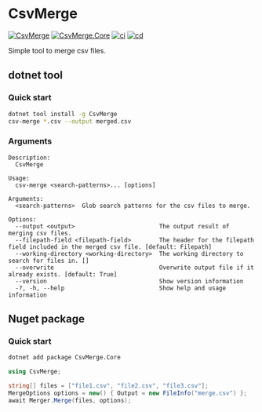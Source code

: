 # CsvMerge

[![CsvMerge](https://img.shields.io/nuget/v/CsvMerge)](https://www.nuget.org/packages/CsvMerge)
[![CsvMerge.Core](https://img.shields.io/nuget/v/CsvMerge.Core)](https://www.nuget.org/packages/CsvMerge.Core)
[![ci](https://github.com/miles-till/csv-merge/actions/workflows/build.yml/badge.svg?branch=main)](https://github.com/miles-till/csv-merge/actions/workflows/build.yml)
[![cd](https://github.com/miles-till/csv-merge/actions/workflows/publish.yml/badge.svg)](https://github.com/miles-till/csv-merge/actions/workflows/publish.yml)

Simple tool to merge csv files.

## dotnet tool

### Quick start

```sh
dotnet tool install -g CsvMerge
csv-merge *.csv --output merged.csv
```

### Arguments

```
Description:
  CsvMerge

Usage:
  csv-merge <search-patterns>... [options]

Arguments:
  <search-patterns>  Glob search patterns for the csv files to merge.

Options:
  --output <output>                        The output result of merging csv files.
  --filepath-field <filepath-field>        The header for the filepath field included in the merged csv file. [default: Filepath]
  --working-directory <working-directory>  The working directory to search for files in. []
  --overwrite                              Overwrite output file if it already exists. [default: True]
  --version                                Show version information
  -?, -h, --help                           Show help and usage information
```

## Nuget package

### Quick start

```sh
dotnet add package CsvMerge.Core
```

```C#
using CsvMerge;

string[] files = ["file1.csv", "file2.csv", "file3.csv"];
MergeOptions options = new() { Output = new FileInfo("merge.csv") };
await Merger.Merge(files, options);
```
